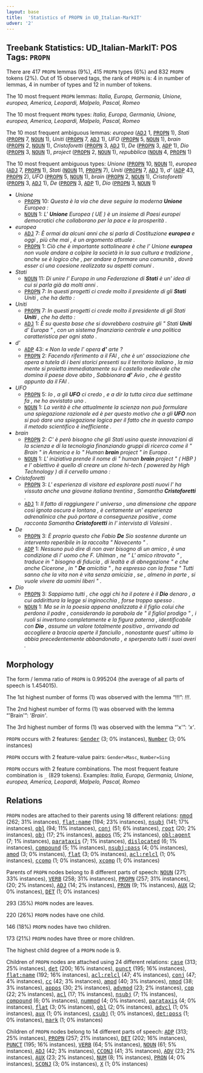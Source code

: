 ```yaml
---
layout: base
title:  'Statistics of PROPN in UD_Italian-MarkIT'
udver: '2'
---
```


## Treebank Statistics: UD_Italian-MarkIT: POS Tags: `PROPN`

There are 417 `PROPN` lemmas (9%), 415 `PROPN` types (6%) and 832 `PROPN` tokens (2%).
Out of 15 observed tags, the rank of `PROPN` is: 4 in number of lemmas, 4 in number of types and 12 in number of tokens.

The 10 most frequent `PROPN` lemmas: <em>Italia, Europa, Germania, Unione, europea, America, Leopardi, Malpelo, Pascal, Romeo</em>

The 10 most frequent `PROPN` types:  <em>Italia, Europa, Germania, Unione, europea, America, Leopardi, Malpelo, Pascal, Romeo</em>

The 10 most frequent ambiguous lemmas: <em>europea</em> (<tt><a href="it_markit-pos-ADJ.html">ADJ</a></tt> 1, <tt><a href="it_markit-pos-PROPN.html">PROPN</a></tt> 1), <em>Stati</em> (<tt><a href="it_markit-pos-PROPN.html">PROPN</a></tt> 7, <tt><a href="it_markit-pos-NOUN.html">NOUN</a></tt> 1), <em>Uniti</em> (<tt><a href="it_markit-pos-PROPN.html">PROPN</a></tt> 7, <tt><a href="it_markit-pos-ADJ.html">ADJ</a></tt> 1), <em>UFO</em> (<tt><a href="it_markit-pos-PROPN.html">PROPN</a></tt> 5, <tt><a href="it_markit-pos-NOUN.html">NOUN</a></tt> 1), <em>brain</em> (<tt><a href="it_markit-pos-PROPN.html">PROPN</a></tt> 2, <tt><a href="it_markit-pos-NOUN.html">NOUN</a></tt> 1), <em>Cristoforetti</em> (<tt><a href="it_markit-pos-PROPN.html">PROPN</a></tt> 3, <tt><a href="it_markit-pos-ADJ.html">ADJ</a></tt> 1), <em>De</em> (<tt><a href="it_markit-pos-PROPN.html">PROPN</a></tt> 3, <tt><a href="it_markit-pos-ADP.html">ADP</a></tt> 1), <em>Dio</em> (<tt><a href="it_markit-pos-PROPN.html">PROPN</a></tt> 3, <tt><a href="it_markit-pos-NOUN.html">NOUN</a></tt> 1), <em>project</em> (<tt><a href="it_markit-pos-PROPN.html">PROPN</a></tt> 2, <tt><a href="it_markit-pos-NOUN.html">NOUN</a></tt> 1), <em>repubblica</em> (<tt><a href="it_markit-pos-NOUN.html">NOUN</a></tt> 4, <tt><a href="it_markit-pos-PROPN.html">PROPN</a></tt> 1)

The 10 most frequent ambiguous types:  <em>Unione</em> (<tt><a href="it_markit-pos-PROPN.html">PROPN</a></tt> 10, <tt><a href="it_markit-pos-NOUN.html">NOUN</a></tt> 1), <em>europea</em> (<tt><a href="it_markit-pos-ADJ.html">ADJ</a></tt> 7, <tt><a href="it_markit-pos-PROPN.html">PROPN</a></tt> 1), <em>Stati</em> (<tt><a href="it_markit-pos-NOUN.html">NOUN</a></tt> 11, <tt><a href="it_markit-pos-PROPN.html">PROPN</a></tt> 7), <em>Uniti</em> (<tt><a href="it_markit-pos-PROPN.html">PROPN</a></tt> 7, <tt><a href="it_markit-pos-ADJ.html">ADJ</a></tt> 1), <em>d'</em> (<tt><a href="it_markit-pos-ADP.html">ADP</a></tt> 43, <tt><a href="it_markit-pos-PROPN.html">PROPN</a></tt> 2), <em>UFO</em> (<tt><a href="it_markit-pos-PROPN.html">PROPN</a></tt> 5, <tt><a href="it_markit-pos-NOUN.html">NOUN</a></tt> 1), <em>brain</em> (<tt><a href="it_markit-pos-PROPN.html">PROPN</a></tt> 2, <tt><a href="it_markit-pos-NOUN.html">NOUN</a></tt> 1), <em>Cristoforetti</em> (<tt><a href="it_markit-pos-PROPN.html">PROPN</a></tt> 3, <tt><a href="it_markit-pos-ADJ.html">ADJ</a></tt> 1), <em>De</em> (<tt><a href="it_markit-pos-PROPN.html">PROPN</a></tt> 3, <tt><a href="it_markit-pos-ADP.html">ADP</a></tt> 1), <em>Dio</em> (<tt><a href="it_markit-pos-PROPN.html">PROPN</a></tt> 3, <tt><a href="it_markit-pos-NOUN.html">NOUN</a></tt> 1)


* <em>Unione</em>
  * <tt><a href="it_markit-pos-PROPN.html">PROPN</a></tt> 10: <em>Questa è la via che deve seguire la moderna <b>Unione</b> Europea :</em>
  * <tt><a href="it_markit-pos-NOUN.html">NOUN</a></tt> 1: <em>L' <b>Unione</b> Europea ( UE ) è un insieme di Paesi europei democratici che collaborano per la pace e la prosperità .</em>
* <em>europea</em>
  * <tt><a href="it_markit-pos-ADJ.html">ADJ</a></tt> 7: <em>È ormai da alcuni anni che si parla di Costituzione <b>europea</b> e oggi , più che mai , è un argomento attuale .</em>
  * <tt><a href="it_markit-pos-PROPN.html">PROPN</a></tt> 1: <em>Ciò che è importante sottolineare è che l' Unione <b>europea</b> non vuole andare a colpire la società in la sua cultura e tradizione , anche se è logico che , per andare a formare una comunità , dovrà esser ci una coesione realizzata su aspetti comuni .</em>
* <em>Stati</em>
  * <tt><a href="it_markit-pos-NOUN.html">NOUN</a></tt> 11: <em>Di unire l' Europa in una Federazione di <b>Stati</b> è un' idea di cui si parla già da molti anni .</em>
  * <tt><a href="it_markit-pos-PROPN.html">PROPN</a></tt> 7: <em>In questi progetti ci crede molto il presidente di gli <b>Stati</b> Uniti , che ha detto :</em>
* <em>Uniti</em>
  * <tt><a href="it_markit-pos-PROPN.html">PROPN</a></tt> 7: <em>In questi progetti ci crede molto il presidente di gli Stati <b>Uniti</b> , che ha detto :</em>
  * <tt><a href="it_markit-pos-ADJ.html">ADJ</a></tt> 1: <em>È su questa base che si dovrebbero costruire gli " Stati <b>Uniti</b> d' Europa " , con un sistema finanziario centrale e una politica caratteristica per ogni stato .</em>
* <em>d'</em>
  * <tt><a href="it_markit-pos-ADP.html">ADP</a></tt> 43: <em>« Non la vede l' opera <b>d'</b> arte ?</em>
  * <tt><a href="it_markit-pos-PROPN.html">PROPN</a></tt> 2: <em>Facendo riferimento a il FAI , che è un' associazione che opera a tutela di i beni storici presenti su il territorio italiano , la mia mente si proietta immediatamente su il castello medievale che domina il paese dove abito , Sabbionara <b>d'</b> Avio , che è gestito appunto da il FAI .</em>
* <em>UFO</em>
  * <tt><a href="it_markit-pos-PROPN.html">PROPN</a></tt> 5: <em>Io , a gli <b>UFO</b> ci credo , e a dir la tutta circa due settimane fa , ne ho avvistato uno .</em>
  * <tt><a href="it_markit-pos-NOUN.html">NOUN</a></tt> 1: <em>La verità è che attualmente la scienza non può formulare una spiegazione razionale ed è per questo motivo che a gli <b>UFO</b> non si può dare una spiegazione logica per il fatto che in questo campo il metodo scientifico è inefficiente .</em>
* <em>brain</em>
  * <tt><a href="it_markit-pos-PROPN.html">PROPN</a></tt> 2: <em>C' è però bisogno che gli Stati usino queste innovazioni di la scienza e di la tecnologia finanziando gruppi di ricerca come il " Brain " in America e lo " Human <b>brain</b> project " in Europa .</em>
  * <tt><a href="it_markit-pos-NOUN.html">NOUN</a></tt> 1: <em>L' iniziativa prende il nome di " human <b>brain</b> project " ( HBP ) e l' obiettivo è quello di creare un clone hi-tech ( powered by High Technology ) di il cervello umano :</em>
* <em>Cristoforetti</em>
  * <tt><a href="it_markit-pos-PROPN.html">PROPN</a></tt> 3: <em>L' esperienza di visitare ed esplorare posti nuovi l' ha vissuta anche una giovane italiana trentina , Samantha <b>Cristoforetti</b> .</em>
  * <tt><a href="it_markit-pos-ADJ.html">ADJ</a></tt> 1: <em>Il fatto di raggiungere l' universo , una dimensione che appare così ignota oscura e lontana , è certamente un' esperienza adrenalinica che può portare a conseguenze positive , come racconta Samantha <b>Cristoforetti</b> in l' intervista di Valesini .</em>
* <em>De</em>
  * <tt><a href="it_markit-pos-PROPN.html">PROPN</a></tt> 3: <em>È proprio questo che Fabio <b>De</b> Sio sostenne durante un intervento reperibile in la raccolta " Novecento " .</em>
  * <tt><a href="it_markit-pos-ADP.html">ADP</a></tt> 1: <em>Nessuno può dire di non aver bisogno di un amico , è una condizione di l' uomo che F. Uhlman , ne " L' amico ritrovato " , traduce in " bisogno di fiducia , di lealtà e di abnegazione " e che anche Cicerone , in " <b>De</b> amicitia " , ha espresso con la frase " Tutti sanno che la vita non è vita senza amicizia , se , almeno in parte , si vuole vivere da uomini liberi " .</em>
* <em>Dio</em>
  * <tt><a href="it_markit-pos-PROPN.html">PROPN</a></tt> 3: <em>Sappiamo tutti , che oggi chi ha il potere è il <b>Dio</b> denaro , a cui addirittura la legge si inginocchia , forse troppo spesso .</em>
  * <tt><a href="it_markit-pos-NOUN.html">NOUN</a></tt> 1: <em>Ma se in la poesia appena analizzata è il figlio colui che perdona il padre , considerando la parabola de " il figliol prodigo " , i ruoli si invertono completamente e la figura paterna , identificabile con <b>Dio</b> , assume un valore totalmente positivo , arrivando ad accogliere a braccia aperte il fanciullo , nonostante quest' ultimo lo abbia precedentemente abbandonato , e sperperato tutti i suoi averi .</em>

## Morphology

The form / lemma ratio of `PROPN` is 0.995204 (the average of all parts of speech is 1.454015).

The 1st highest number of forms (1) was observed with the lemma “!!!”: <em>!!!</em>.

The 2nd highest number of forms (1) was observed with the lemma “'Brain'”: <em>'Brain'</em>.

The 3rd highest number of forms (1) was observed with the lemma “'x'”: <em>'x'</em>.

`PROPN` occurs with 2 features: <tt><a href="it_markit-feat-Gender.html">Gender</a></tt> (3; 0% instances), <tt><a href="it_markit-feat-Number.html">Number</a></tt> (3; 0% instances)

`PROPN` occurs with 2 feature-value pairs: `Gender=Masc`, `Number=Sing`

`PROPN` occurs with 2 feature combinations.
The most frequent feature combination is `_` (829 tokens).
Examples: <em>Italia, Europa, Germania, Unione, europea, America, Leopardi, Malpelo, Pascal, Romeo</em>


## Relations

`PROPN` nodes are attached to their parents using 18 different relations: <tt><a href="it_markit-dep-nmod.html">nmod</a></tt> (262; 31% instances), <tt><a href="it_markit-dep-flat-name.html">flat:name</a></tt> (194; 23% instances), <tt><a href="it_markit-dep-nsubj.html">nsubj</a></tt> (141; 17% instances), <tt><a href="it_markit-dep-obl.html">obl</a></tt> (94; 11% instances), <tt><a href="it_markit-dep-conj.html">conj</a></tt> (51; 6% instances), <tt><a href="it_markit-dep-root.html">root</a></tt> (20; 2% instances), <tt><a href="it_markit-dep-obj.html">obj</a></tt> (17; 2% instances), <tt><a href="it_markit-dep-appos.html">appos</a></tt> (15; 2% instances), <tt><a href="it_markit-dep-obl-agent.html">obl:agent</a></tt> (7; 1% instances), <tt><a href="it_markit-dep-parataxis.html">parataxis</a></tt> (7; 1% instances), <tt><a href="it_markit-dep-dislocated.html">dislocated</a></tt> (6; 1% instances), <tt><a href="it_markit-dep-compound.html">compound</a></tt> (5; 1% instances), <tt><a href="it_markit-dep-nsubj-pass.html">nsubj:pass</a></tt> (4; 0% instances), <tt><a href="it_markit-dep-amod.html">amod</a></tt> (3; 0% instances), <tt><a href="it_markit-dep-flat.html">flat</a></tt> (3; 0% instances), <tt><a href="it_markit-dep-acl-relcl.html">acl:relcl</a></tt> (1; 0% instances), <tt><a href="it_markit-dep-ccomp.html">ccomp</a></tt> (1; 0% instances), <tt><a href="it_markit-dep-xcomp.html">xcomp</a></tt> (1; 0% instances)

Parents of `PROPN` nodes belong to 8 different parts of speech: <tt><a href="it_markit-pos-NOUN.html">NOUN</a></tt> (271; 33% instances), <tt><a href="it_markit-pos-VERB.html">VERB</a></tt> (258; 31% instances), <tt><a href="it_markit-pos-PROPN.html">PROPN</a></tt> (257; 31% instances),  (20; 2% instances), <tt><a href="it_markit-pos-ADJ.html">ADJ</a></tt> (14; 2% instances), <tt><a href="it_markit-pos-PRON.html">PRON</a></tt> (9; 1% instances), <tt><a href="it_markit-pos-AUX.html">AUX</a></tt> (2; 0% instances), <tt><a href="it_markit-pos-DET.html">DET</a></tt> (1; 0% instances)

293 (35%) `PROPN` nodes are leaves.

220 (26%) `PROPN` nodes have one child.

146 (18%) `PROPN` nodes have two children.

173 (21%) `PROPN` nodes have three or more children.

The highest child degree of a `PROPN` node is 9.

Children of `PROPN` nodes are attached using 24 different relations: <tt><a href="it_markit-dep-case.html">case</a></tt> (313; 25% instances), <tt><a href="it_markit-dep-det.html">det</a></tt> (200; 16% instances), <tt><a href="it_markit-dep-punct.html">punct</a></tt> (195; 16% instances), <tt><a href="it_markit-dep-flat-name.html">flat:name</a></tt> (192; 16% instances), <tt><a href="it_markit-dep-acl-relcl.html">acl:relcl</a></tt> (47; 4% instances), <tt><a href="it_markit-dep-conj.html">conj</a></tt> (47; 4% instances), <tt><a href="it_markit-dep-cc.html">cc</a></tt> (42; 3% instances), <tt><a href="it_markit-dep-amod.html">amod</a></tt> (40; 3% instances), <tt><a href="it_markit-dep-nmod.html">nmod</a></tt> (38; 3% instances), <tt><a href="it_markit-dep-appos.html">appos</a></tt> (30; 2% instances), <tt><a href="it_markit-dep-advmod.html">advmod</a></tt> (23; 2% instances), <tt><a href="it_markit-dep-cop.html">cop</a></tt> (22; 2% instances), <tt><a href="it_markit-dep-acl.html">acl</a></tt> (17; 1% instances), <tt><a href="it_markit-dep-nsubj.html">nsubj</a></tt> (7; 1% instances), <tt><a href="it_markit-dep-compound.html">compound</a></tt> (6; 0% instances), <tt><a href="it_markit-dep-nummod.html">nummod</a></tt> (4; 0% instances), <tt><a href="it_markit-dep-parataxis.html">parataxis</a></tt> (4; 0% instances), <tt><a href="it_markit-dep-flat.html">flat</a></tt> (3; 0% instances), <tt><a href="it_markit-dep-obl.html">obl</a></tt> (2; 0% instances), <tt><a href="it_markit-dep-advcl.html">advcl</a></tt> (1; 0% instances), <tt><a href="it_markit-dep-aux.html">aux</a></tt> (1; 0% instances), <tt><a href="it_markit-dep-csubj.html">csubj</a></tt> (1; 0% instances), <tt><a href="it_markit-dep-det-poss.html">det:poss</a></tt> (1; 0% instances), <tt><a href="it_markit-dep-mark.html">mark</a></tt> (1; 0% instances)

Children of `PROPN` nodes belong to 14 different parts of speech: <tt><a href="it_markit-pos-ADP.html">ADP</a></tt> (313; 25% instances), <tt><a href="it_markit-pos-PROPN.html">PROPN</a></tt> (257; 21% instances), <tt><a href="it_markit-pos-DET.html">DET</a></tt> (202; 16% instances), <tt><a href="it_markit-pos-PUNCT.html">PUNCT</a></tt> (195; 16% instances), <tt><a href="it_markit-pos-VERB.html">VERB</a></tt> (64; 5% instances), <tt><a href="it_markit-pos-NOUN.html">NOUN</a></tt> (61; 5% instances), <tt><a href="it_markit-pos-ADJ.html">ADJ</a></tt> (42; 3% instances), <tt><a href="it_markit-pos-CCONJ.html">CCONJ</a></tt> (41; 3% instances), <tt><a href="it_markit-pos-ADV.html">ADV</a></tt> (23; 2% instances), <tt><a href="it_markit-pos-AUX.html">AUX</a></tt> (23; 2% instances), <tt><a href="it_markit-pos-NUM.html">NUM</a></tt> (8; 1% instances), <tt><a href="it_markit-pos-PRON.html">PRON</a></tt> (4; 0% instances), <tt><a href="it_markit-pos-SCONJ.html">SCONJ</a></tt> (3; 0% instances), <tt><a href="it_markit-pos-X.html">X</a></tt> (1; 0% instances)

